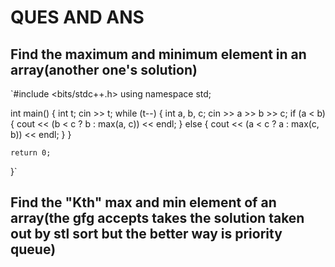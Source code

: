# QUES AND ANS

## Find the maximum and minimum element in an array(another one's solution)

`#include <bits/stdc++.h>
using namespace std;

int main()
{
    int t;
    cin >> t;
    while (t--)
    {
        int a, b, c;
        cin >> a >> b >> c;
        if (a < b)
        {
            cout << (b < c ? b : max(a, c)) << endl;
        }
        else
        {
            cout << (a < c ? a : max(c, b)) << endl;
        }
    }

    return 0;
}`

## Find the "Kth" max and min element of an array(the gfg accepts takes the solution taken out by stl sort but the better way is priority queue)
